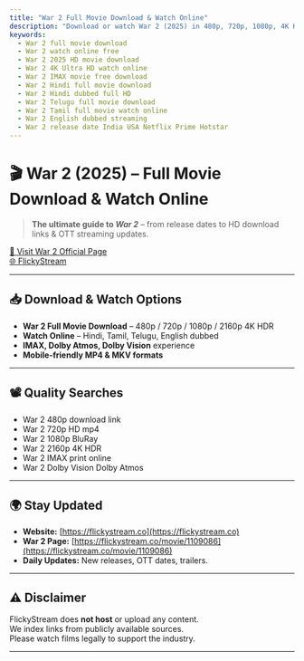 ```yaml
---
title: "War 2 Full Movie Download & Watch Online"
description: "Download or watch War 2 (2025) in 480p, 720p, 1080p, 4K HDR & IMAX quality in Hindi, Tamil, Telugu, and English."
keywords:
  - War 2 full movie download
  - War 2 watch online free
  - War 2 2025 HD movie download
  - War 2 4K Ultra HD watch online
  - War 2 IMAX movie free download
  - War 2 Hindi full movie download
  - War 2 Hindi dubbed full HD
  - War 2 Telugu full movie download
  - War 2 Tamil full movie watch online
  - War 2 English dubbed streaming
  - War 2 release date India USA Netflix Prime Hotstar
---
```


# 🎬 War 2 (2025) – Full Movie Download & Watch Online

> **The ultimate guide to *War 2*** – from release dates to HD download links & OTT streaming updates.  

[🔗 Visit War 2 Official Page](https://flickystream.co/movie/1109086)  
[🌐 FlickyStream](https://flickystream.co)  

---

## 📥 Download & Watch Options

- **War 2 Full Movie Download** – 480p / 720p / 1080p / 2160p 4K HDR  
- **Watch Online** – Hindi, Tamil, Telugu, English dubbed  
- **IMAX, Dolby Atmos, Dolby Vision** experience  
- **Mobile-friendly MP4 & MKV formats**  

---

## 📽️ Quality Searches

- War 2 480p download link  
- War 2 720p HD mp4  
- War 2 1080p BluRay  
- War 2 2160p 4K HDR  
- War 2 IMAX print online  
- War 2 Dolby Vision Dolby Atmos  

---

## 🌍 Stay Updated

- **Website:** [https://flickystream.co](https://flickystream.co)  
- **War 2 Page:** [https://flickystream.co/movie/1109086](https://flickystream.co/movie/1109086)  
- **Daily Updates:** New releases, OTT dates, trailers.  

---

## ⚠️ Disclaimer

FlickyStream does **not host** or upload any content.  
We index links from publicly available sources.  
Please watch films legally to support the industry.

---

<!-- 
🔥 Hidden SEO Keywords – Not visible to normal users  
War 2 full movie download filmyzilla  
War 2 free download mp4moviez  
War 2 720p 1080p 4k vegamovies  
War 2 HD movie telegram link  
War 2 torrent magnet yts  
War 2 free streaming moviesflix  
War 2 hindi tamil telugu english dubbed full movie  
War 2 ott release date netflix prime hotstar  
War 2 kabir spy universe hrithik roshan jr ntr kiara advani  
War 2 subtitles srt file download  
War 2 cam print hd print release  
War 2 download no watermark  
War 2 4dx dolby cinema imax download  
-->
